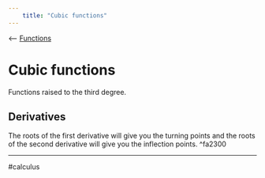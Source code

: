 ```yaml
---
    title: "Cubic functions"
---
```

<-- [Functions](Functions.md)

# Cubic functions

Functions raised to the third degree.

## Derivatives

The roots of the first derivative will give you the turning points and the roots of the second derivative will give you the inflection points. ^fa2300

--- 

#calculus 